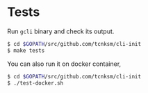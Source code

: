 # Tests

Run `gcli` binary and check its output. 

```bash
$ cd $GOPATH/src/github.com/tcnksm/cli-init
$ make tests
```

You can also run it on docker container,

```bash
$ cd $GOPATH/src/github.com/tcnksm/cli-init
$ ./test-docker.sh
```
